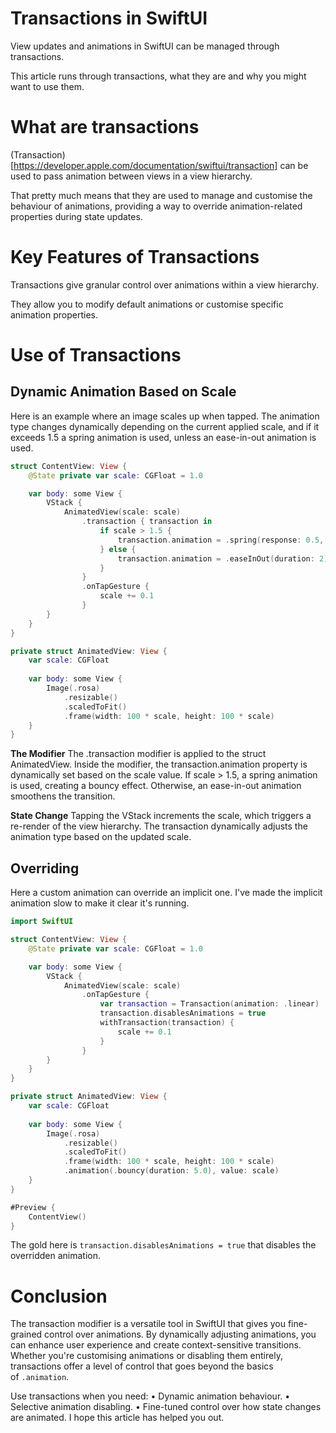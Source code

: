 # Transactions in SwiftUI

View updates and animations in SwiftUI can be managed through transactions. 

This article runs through transactions, what they are and why you might want to use them.

# What are transactions
(Transaction)[https://developer.apple.com/documentation/swiftui/transaction] can be used to pass animation between views in a view hierarchy.

That pretty much means that they are used to manage and customise the behaviour of animations, providing a way to override animation-related properties during state updates.

# Key Features of Transactions
Transactions give granular control over animations within a view hierarchy.

They allow you to modify default animations or customise specific animation properties.

# Use of Transactions
## Dynamic Animation Based on Scale
Here is an example where an image scales up when tapped. The animation type changes dynamically depending on the current applied scale, and if it exceeds 1.5 a spring animation is used, unless an ease-in-out animation is used.

```swift
struct ContentView: View {
    @State private var scale: CGFloat = 1.0

    var body: some View {
        VStack {
            AnimatedView(scale: scale)
                .transaction { transaction in
                    if scale > 1.5 {
                        transaction.animation = .spring(response: 0.5, dampingFraction: 0.5)
                    } else {
                        transaction.animation = .easeInOut(duration: 2)
                    }
                }
                .onTapGesture {
                    scale += 0.1
                }
        }
    }
}

private struct AnimatedView: View {
    var scale: CGFloat
    
    var body: some View {
        Image(.rosa)
            .resizable()
            .scaledToFit()
            .frame(width: 100 * scale, height: 100 * scale)
    }
}
```

**The Modifier**
The .transaction modifier is applied to the struct AnimatedView. Inside the modifier, the transaction.animation property is dynamically set based on the scale value.
If scale > 1.5, a spring animation is used, creating a bouncy effect.
Otherwise, an ease-in-out animation smoothens the transition.

**State Change**
Tapping the VStack increments the scale, which triggers a re-render of the view hierarchy. The transaction dynamically adjusts the animation type based on the updated scale.

## Overriding
Here a custom animation can override an implicit one.
I've made the implicit animation slow to make it clear it's running.

```swift
import SwiftUI

struct ContentView: View {
    @State private var scale: CGFloat = 1.0

    var body: some View {
        VStack {
            AnimatedView(scale: scale)
                .onTapGesture {
                    var transaction = Transaction(animation: .linear)
                    transaction.disablesAnimations = true
                    withTransaction(transaction) {
                        scale += 0.1
                    }
                }
        }
    }
}

private struct AnimatedView: View {
    var scale: CGFloat
    
    var body: some View {
        Image(.rosa)
            .resizable()
            .scaledToFit()
            .frame(width: 100 * scale, height: 100 * scale)
            .animation(.bouncy(duration: 5.0), value: scale)
    }
}

#Preview {
    ContentView()
}
```
The gold here is `transaction.disablesAnimations = true` that disables the overridden animation.

# Conclusion
The transaction modifier is a versatile tool in SwiftUI that gives you fine-grained control over animations. By dynamically adjusting animations, you can enhance user experience and create context-sensitive transitions. Whether you're customising animations or disabling them entirely, transactions offer a level of control that goes beyond the basics of `.animation`.

Use transactions when you need:
• Dynamic animation behaviour.
• Selective animation disabling.
• Fine-tuned control over how state changes are animated.
I hope this article has helped you out.
